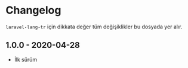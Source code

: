 # Changelog

`laravel-lang-tr` için dikkata değer tüm değişiklikler bu dosyada yer alır.

## 1.0.0 - 2020-04-28

- İlk sürüm
